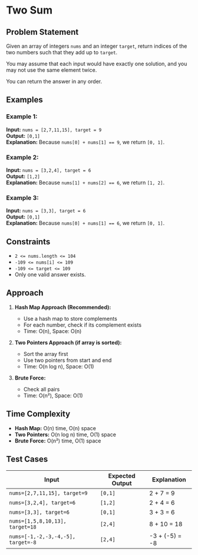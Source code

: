 # Two Sum

## Problem Statement

Given an array of integers `nums` and an integer `target`, return indices of the two numbers such that they add up to `target`.

You may assume that each input would have exactly one solution, and you may not use the same element twice.

You can return the answer in any order.

## Examples

### Example 1:
**Input:** `nums = [2,7,11,15], target = 9`  
**Output:** `[0,1]`  
**Explanation:** Because `nums[0] + nums[1] == 9`, we return `[0, 1]`.

### Example 2:
**Input:** `nums = [3,2,4], target = 6`  
**Output:** `[1,2]`  
**Explanation:** Because `nums[1] + nums[2] == 6`, we return `[1, 2]`.

### Example 3:
**Input:** `nums = [3,3], target = 6`  
**Output:** `[0,1]`  
**Explanation:** Because `nums[0] + nums[1] == 6`, we return `[0, 1]`.

## Constraints
- `2 <= nums.length <= 104`
- `-109 <= nums[i] <= 109`
- `-109 <= target <= 109`
- Only one valid answer exists.

## Approach
1. **Hash Map Approach (Recommended):**
   - Use a hash map to store complements
   - For each number, check if its complement exists
   - Time: O(n), Space: O(n)

2. **Two Pointers Approach (if array is sorted):**
   - Sort the array first
   - Use two pointers from start and end
   - Time: O(n log n), Space: O(1)

3. **Brute Force:**
   - Check all pairs
   - Time: O(n²), Space: O(1)

## Time Complexity
- **Hash Map:** O(n) time, O(n) space
- **Two Pointers:** O(n log n) time, O(1) space
- **Brute Force:** O(n²) time, O(1) space

## Test Cases

| Input | Expected Output | Explanation |
|-------|----------------|-------------|
| `nums=[2,7,11,15], target=9` | `[0,1]` | 2 + 7 = 9 |
| `nums=[3,2,4], target=6` | `[1,2]` | 2 + 4 = 6 |
| `nums=[3,3], target=6` | `[0,1]` | 3 + 3 = 6 |
| `nums=[1,5,8,10,13], target=18` | `[2,4]` | 8 + 10 = 18 |
| `nums=[-1,-2,-3,-4,-5], target=-8` | `[2,4]` | -3 + (-5) = -8 | 
